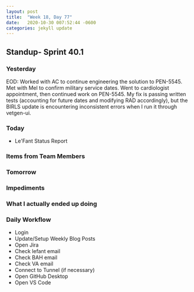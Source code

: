 ```yaml
---
layout: post
title:  "Week 18, Day 77"
date:   2020-10-30 007:52:44 -0600
categories: jekyll update
---
```


## Standup- Sprint 40.1
  
### Yesterday
EOD: Worked with AC to continue engineering the solution to PEN-5545. Met with Mel to confirm military service dates. Went to cardiologist appointment, then continued work on PEN-5545. My fix is passing written tests (accounting for future dates and modifying RAD accordingly), but the BIRLS update is encountering inconsistent errors when I run it through vetgen-ui.
### Today

* Le'Fant Status Report

### Items from Team Members


### Tomorrow
 
### Impediments

### What I actually ended up doing


### Daily Workflow
* Login
* Update/Setup Weekly Blog Posts
* Open Jira
* Check lefant email
* Check BAH email
* Check VA email
* Connect to Tunnel (if necessary)
* Open GitHub Desktop
* Open VS Code

